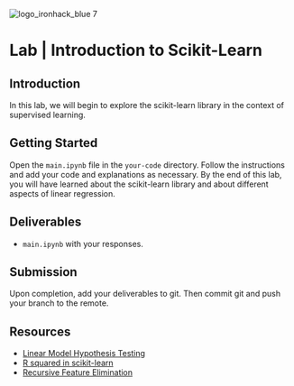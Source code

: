 ![logo_ironhack_blue 7](https://user-images.githubusercontent.com/23629340/40541063-a07a0a8a-601a-11e8-91b5-2f13e4e6b441.png)

# Lab | Introduction to Scikit-Learn

## Introduction

In this lab, we will begin to explore the scikit-learn library in the context of supervised learning.

## Getting Started

Open the `main.ipynb` file in the `your-code` directory. Follow the instructions and add your code and explanations as necessary. By the end of this lab, you will have learned about the scikit-learn library and about different aspects of linear regression.

## Deliverables

- `main.ipynb` with your responses.

## Submission

Upon completion, add your deliverables to git. Then commit git and push your branch to the remote.

## Resources

- [Linear Model Hypothesis Testing](https://onlinecourses.science.psu.edu/stat501/node/297/)
- [R squared in scikit-learn](https://scikit-learn.org/stable/modules/generated/sklearn.metrics.r2_score.html)
- [Recursive Feature Elimination](https://scikit-learn.org/stable/modules/generated/sklearn.feature_selection.RFE.html)

